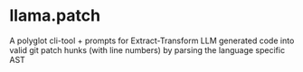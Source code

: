 # llama.patch
A polyglot cli-tool + prompts for Extract-Transform LLM generated code into valid git patch hunks (with line numbers) by parsing the language specific AST
